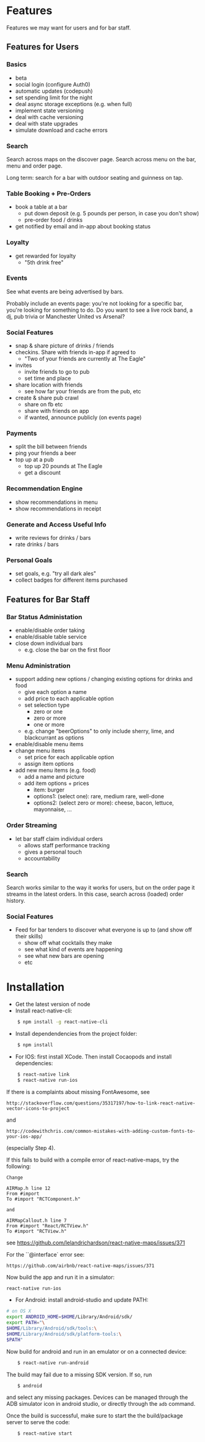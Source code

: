 # Features

Features we may want for users and for bar staff.

## Features for Users

### Basics

* beta
* social login (configure Auth0)
* automatic updates (codepush)
* set spending limit for the night
* deal async storage exceptions (e.g. when full)
* implement state versioning
* deal with cache versioning
* deal with state upgrades
* simulate download and cache errors

### Search

Search across maps on the discover page. Search across menu on the bar, menu
and order page.

Long term: search for a bar with outdoor seating and guinness on tap.

### Table Booking + Pre-Orders

* book a table at a bar
    * put down deposit (e.g. 5 pounds per person, in case you don't show)
    * pre-order food / drinks
* get notified by email and in-app about booking status

### Loyalty

* get rewarded for loyalty
    * "5th drink free"

### Events

See what events are being advertised by bars.

Probably include an events page: you're not looking for a specific bar, you're
looking for something to do. Do you want to see a live rock band, a dj, pub trivia or
Manchester United vs Arsenal?

### Social Features

* snap & share picture of drinks / friends
* checkins. Share with friends in-app if agreed to
    * "Two of your friends are currently at The Eagle"
* invites
    * invite friends to go to pub
    * set time and place
* share location with friends
    * see how far your friends are from the pub, etc
* create & share pub crawl
    * share on fb etc
    * share with friends on app
    * if wanted, announce publicly (on events page)

### Payments

* split the bill between friends
* ping your friends a beer
* top up at a pub
    * top up 20 pounds at The Eagle
    * get a discount

### Recommendation Engine

* show recommendations in menu
* show recommendations in receipt

### Generate and Access Useful Info

* write reviews for drinks / bars
* rate drinks / bars

### Personal Goals

* set goals, e.g. "try all dark ales"
* collect badges for different items purchased

## Features for Bar Staff

### Bar Status Administation

* enable/disable order taking
* enable/disable table service
* close down individual bars
    * e.g. close the bar on the first floor

### Menu Administration

* support adding new options / changing existing options for drinks and food
    * give each option a name
    * add price to each applicable option
    * set selection type
        * zero or one
        * zero or more
        * one or more
    * e.g. change "beerOptions" to only include sherry, lime, and blackcurrant as options
* enable/disable menu items
* change menu items
    * set price for each applicable option
    * assign item options
* add new menu items (e.g. food)
    * add a name and picture
    * add item options + prices
        * item: burger
        * options1: (select one): rare, medium rare, well-done
        * options2: (select zero or more): cheese, bacon, lettuce, mayonnaise, ...

### Order Streaming

* let bar staff claim individual orders
    * allows staff performance tracking
    * gives a personal touch
    * accountability

### Search

Search works similar to the way it works for users, but on the order page
it streams in the latest orders. In this case, search across (loaded) order history.

### Social Features

* Feed for bar tenders to discover what everyone is up to (and show off their skills)
    * show off what cocktails they make
    * see what kind of events are happening
    * see what new bars are opening
    * etc

# Installation

* Get the latest version of node
* Install react-native-cli:

```bash
    $ npm install -g react-native-cli
```

* Install dependendencies from the project folder:

```bash
    $ npm install
```

* For IOS: first install XCode. Then install Cocaopods and install dependencies:

```bash
    $ react-native link
    $ react-native run-ios
```

If there is a complaints about missing FontAwesome, see

    http://stackoverflow.com/questions/35317197/how-to-link-react-native-vector-icons-to-project

and

    http://codewithchris.com/common-mistakes-with-adding-custom-fonts-to-your-ios-app/

(especially Step 4).

If this fails to build with a compile error of react-native-maps, try the following:

```
Change

AIRMap.h line 12
From #import
To #import "RCTComponent.h"

and

AIRMapCallout.h line 7
From #import "React/RCTView.h"
To #import "RCTView.h"
```

see https://github.com/lelandrichardson/react-native-maps/issues/371

For the ``@interface` error see:

    https://github.com/airbnb/react-native-maps/issues/371

Now build the app and run it in a simulator:

```bash
react-native run-ios
```

* For Android: install android-studio and update PATH:

```bash
# on OS X
export ANDROID_HOME=$HOME/Library/Android/sdk/
export PATH="\
$HOME/Library/Android/sdk/tools:\
$HOME/Library/Android/sdk/platform-tools:\
$PATH"
```

Now build for android and run in an emulator or on a connected device:

```bash
    $ react-native run-android
```

The build may fail due to a missing SDK version. If so, run

```bash
    $ android
```

and select any missing packages. Devices can be managed through the ADB simulator icon in android studio, or directly through the `adb` command.

Once the build is successful, make sure to start the the build/package server to serve the code:

```bash
    $ react-native start
```
